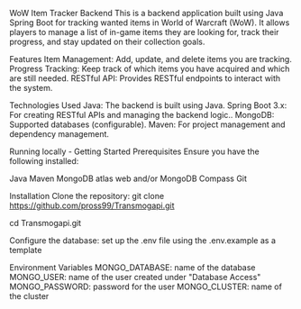 WoW Item Tracker Backend
This is a backend application built using Java Spring Boot for tracking wanted items in World of Warcraft (WoW). It allows players to manage a list of in-game items they are looking for, track their progress, and stay updated on their collection goals.

Features
Item Management: Add, update, and delete items you are tracking.
Progress Tracking: Keep track of which items you have acquired and which are still needed.
RESTful API: Provides RESTful endpoints to interact with the system.


Technologies Used
Java: The backend is built using Java.
Spring Boot 3.x: For creating RESTful APIs and managing the backend logic..
MongoDB: Supported databases (configurable).
Maven: For project management and dependency management.




Running locally - Getting Started
Prerequisites
Ensure you have the following installed:

Java 
Maven
MongoDB atlas web and/or MongoDB Compass
Git



Installation
Clone the repository:
git clone https://github.com/pross99/Transmogapi.git

cd Transmogapi.git

Configure the database:
set up the .env file using the .env.example as a template


Environment Variables
MONGO_DATABASE: name of the database
MONGO_USER: name of the user created under "Database Access"
MONGO_PASSWORD: password for the user
MONGO_CLUSTER: name of the cluster
